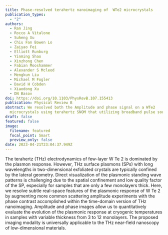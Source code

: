 ```yaml
---
title: Phase-resolved terahertz nanoimaging of  WTe2 microcrystals
publication_types:
  - "2"
authors:
  - Ran Jing
  - Rocco A Vitalone
  - Suheng Xu
  - Chiu Fan Bowen Lo
  - Zaiyao Fei
  - Elliott Runburg
  - Yinming Shao
  - Xinzhong Chen
  - Fabian Mooshammer
  - Alexander S Mcleod
  - Mengkun Liu
  - Michael M Fogler
  - David H Cobden
  - Xiaodong Xu
  - DN Basov
doi: https://doi.org/10.1103/PhysRevB.107.155413
publication: Physical Review B
abstract: We resolved both the Amplitude and phase signal on a WTe2
  microcrystals using terahertz SNOM that utilizing broadband pulse sources
draft: false
featured: false
image:
  filename: featured
  focal_point: Smart
  preview_only: false
date: 2023-04-21T23:04:37.949Z
---
```

The terahertz (THz) electrodynamics of few-layer 
W
Te
2
 is dominated by the plasmon response. However, THz surface plasmons (SPs) with long wavelengths in two-dimensional exfoliated crystals are typically confined by the lateral geometry. Direct visualization of the plasmonic standing wave patterns is challenging due to the spatial confinement and low quality factor of the SP, especially for samples that are only a few monolayers thick. Here, we resolve subtle real-space features of the plasmonic response of 
W
Te
2
 by augmenting more common scattering amplitude experiments with the phase contrast accomplished within the time-domain version of THz nanoimaging. Amplitude and phase images allow us to quantitatively evaluate the evolution of the plasmonic response at cryogenic temperatures in samples with variable thickness from 3 to 12 monolayers. The proposed imaging modality is universally applicable to the THz near-field nanoscopy of low-dimensional materials.